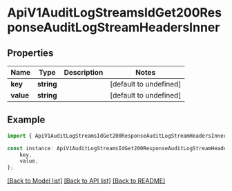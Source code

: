 # ApiV1AuditLogStreamsIdGet200ResponseAuditLogStreamHeadersInner


## Properties

Name | Type | Description | Notes
------------ | ------------- | ------------- | -------------
**key** | **string** |  | [default to undefined]
**value** | **string** |  | [default to undefined]

## Example

```typescript
import { ApiV1AuditLogStreamsIdGet200ResponseAuditLogStreamHeadersInner } from './api';

const instance: ApiV1AuditLogStreamsIdGet200ResponseAuditLogStreamHeadersInner = {
    key,
    value,
};
```

[[Back to Model list]](../README.md#documentation-for-models) [[Back to API list]](../README.md#documentation-for-api-endpoints) [[Back to README]](../README.md)
